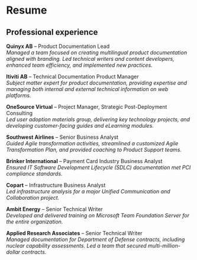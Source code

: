 # Resume

## Professional experience

**Quinyx AB** – Product Documentation Lead\
_Managed a team focused on creating multilingual product documentation aligned with branding. Led technical writers and content developers, enhanced team efficiency, and implemented new practices._

**Itiviti AB** – Technical Documentation Product Manager\
_Subject matter expert for product documentation, providing expertise and managing both internal and external technical information on web platforms._

**OneSource Virtual** – Project Manager, Strategic Post-Deployment Consulting\
_Led user adoption materials group, delivering key technology projects, and developing customer-facing guides and eLearning modules._

**Southwest Airlines** – Senior Business Analyst\
_Guided Agile transformation activities, streamlined a customized Agile Transformation Plan, and provided coaching to Product Support teams._

**Brinker International** – Payment Card Industry Business Analyst\
_Ensured IT Software Development Lifecycle (SDLC) documentation met PCI compliance standards._

**Copart** – Infrastructure Business Analyst\
_Led infrastructure analysis for a major Unified Communication and Collaboration project._

**Ambit Energy** – Senior Technical Writer\
_Developed and delivered training on Microsoft Team Foundation Server for the entire organization._

**Applied Research Associates** – Senior Technical Writer\
_Managed documentation for Department of Defense contracts, including nuclear capability assessments. Led a team that secured multi-million-dollar contracts._
